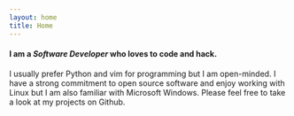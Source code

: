 ```yaml
---
layout: home
title: Home
---
```


#### I am a _Software Developer_ who loves to code and hack.
I usually prefer Python and vim for programming but I am open-minded.
I have a strong commitment to open source software and enjoy working
with Linux but I am also familiar with Microsoft Windows.
Please feel free to take a look at my projects on Github.
